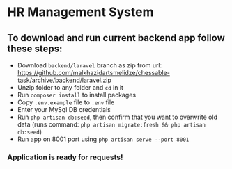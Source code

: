 # HR Management System

## To download and run current backend app follow these steps:

-   Download `backend/laravel` branch as zip from url: https://github.com/malkhazidartsmelidze/chessable-task/archive/backend/laravel.zip
-   Unzip folder to any folder and `cd` in it
-   Run `composer install` to install packages
-   Copy `.env.example` file to `.env` file
-   Enter your MySql DB credentials
-   Run `php artisan db:seed`, then confirm that you want to overwrite old data (runs command: `php artisan migrate:fresh && php artisan db:seed`)
-   Run app on 8001 port using `php artisan serve --port 8001`

### Application is ready for requests!
